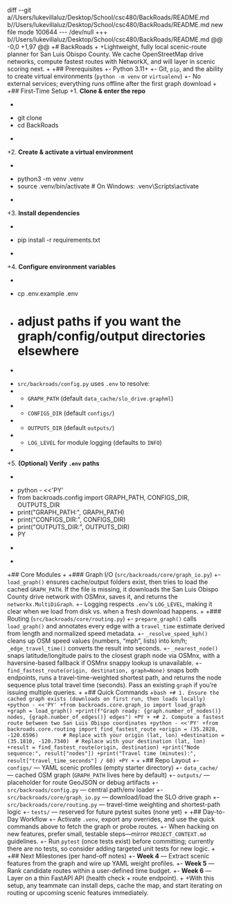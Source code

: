 diff --git a//Users/lukevillaluz/Desktop/School/csc480/BackRoads/README.md b//Users/lukevillaluz/Desktop/School/csc480/BackRoads/README.md
new file mode 100644
--- /dev/null
+++ b//Users/lukevillaluz/Desktop/School/csc480/BackRoads/README.md
@@ -0,0 +1,97 @@
+# BackRoads
+
+Lightweight, fully local scenic-route planner for San Luis Obispo County. We cache OpenStreetMap drive networks, compute fastest routes with NetworkX, and will layer in scenic scoring next.
+
+## Prerequisites
+- Python 3.11+
+- Git, `pip`, and the ability to create virtual environments (`python -m venv` or `virtualenv`)
+- No external services; everything runs offline after the first graph download
+
+## First-Time Setup
+1. **Clone & enter the repo**
+   ```bash
+   git clone <your-fork-or-upstream-url>
+   cd BackRoads
+   ```
+2. **Create & activate a virtual environment**
+   ```bash
+   python3 -m venv .venv
+   source .venv/bin/activate  # On Windows: .venv\Scripts\activate
+   ```
+3. **Install dependencies**
+   ```bash
+   pip install -r requirements.txt
+   ```
+4. **Configure environment variables**
+   ```bash
+   cp .env.example .env
+   # adjust paths if you want the graph/config/output directories elsewhere
+   ```
+   `src/backroads/config.py` uses `.env` to resolve:
+   - `GRAPH_PATH` (default `data_cache/slo_drive.graphml`)
+   - `CONFIGS_DIR` (default `configs/`)
+   - `OUTPUTS_DIR` (default `outputs/`)
+   - `LOG_LEVEL` for module logging (defaults to `INFO`)
+
+5. **(Optional) Verify `.env` paths**
+   ```bash
+   python - <<'PY'
+   from backroads.config import GRAPH_PATH, CONFIGS_DIR, OUTPUTS_DIR
+   print("GRAPH_PATH:", GRAPH_PATH)
+   print("CONFIGS_DIR:", CONFIGS_DIR)
+   print("OUTPUTS_DIR:", OUTPUTS_DIR)
+   PY
+   ```
+
+## Core Modules
+
+### Graph I/O (`src/backroads/core/graph_io.py`)
+- `load_graph()` ensures cache/output folders exist, then tries to load the cached `GRAPH_PATH`. If the file is missing, it downloads the San Luis Obispo County drive network with OSMnx, saves it, and returns the `networkx.MultiDiGraph`.
+- Logging respects `.env`'s `LOG_LEVEL`, making it clear when we load from disk vs. when a fresh download happens.
+
+### Routing (`src/backroads/core/routing.py`)
+- `prepare_graph()` calls `load_graph()` and annotates every edge with a `travel_time` estimate derived from length and normalized speed metadata.
+- `_resolve_speed_kph()` cleans up OSM speed values (numbers, “mph”, lists) into km/h; `_edge_travel_time()` converts the result into seconds.
+- `_nearest_node()` snaps latitude/longitude pairs to the closest graph node via OSMnx, with a haversine-based fallback if OSMnx snappy lookup is unavailable.
+- `find_fastest_route(origin, destination, graph=None)` snaps both endpoints, runs a travel-time-weighted shortest path, and returns the node sequence plus total travel time (seconds). Pass an existing `graph` if you’re issuing multiple queries.
+
+## Quick Commands
+```bash
+# 1. Ensure the cached graph exists (downloads on first run, then loads locally)
+python - <<'PY'
+from backroads.core.graph_io import load_graph
+graph = load_graph()
+print(f"Graph ready: {graph.number_of_nodes()} nodes, {graph.number_of_edges()} edges")
+PY
+
+# 2. Compute a fastest route between two San Luis Obispo coordinates
+python - <<'PY'
+from backroads.core.routing import find_fastest_route
+origin = (35.2828, -120.6596)        # Replace with your origin (lat, lon)
+destination = (35.1810, -120.7340)  # Replace with your destination (lat, lon)
+result = find_fastest_route(origin, destination)
+print("Node sequence:", result["nodes"])
+print("Travel time (minutes):", result["travel_time_seconds"] / 60)
+PY
+```
+
+## Repo Layout
+- `configs/` — YAML scenic profiles (empty starter directory)
+- `data_cache/` — cached OSM graph (`GRAPH_PATH` lives here by default)
+- `outputs/` — placeholder for route GeoJSON or debug artifacts
+- `src/backroads/config.py` — central path/env loader
+- `src/backroads/core/graph_io.py` — download/load the SLO drive graph
+- `src/backroads/core/routing.py` — travel-time weighting and shortest-path logic
+- `tests/` — reserved for future pytest suites (none yet)
+
+## Day-to-Day Workflow
+- Activate `.venv`, export any overrides, and use the quick commands above to fetch the graph or probe routes.
+- When hacking on new features, prefer small, testable steps—mirror `PROJECT_CONTEXT.md` guidelines.
+- Run `pytest` (once tests exist) before committing; currently there are no tests, so consider adding targeted unit tests for new logic.
+
+## Next Milestones (per hand-off notes)
+- **Week 4** — Extract scenic features from the graph and wire up YAML weight profiles.
+- **Week 5** — Rank candidate routes within a user-defined time budget.
+- **Week 6** — Layer on a thin FastAPI API (health check + route endpoint).
+
+With this setup, any teammate can install deps, cache the map, and start iterating on routing or upcoming scenic features immediately.
